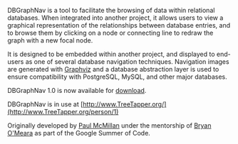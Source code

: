 DBGraphNav is a tool to facilitate the browsing of data within relational databases. When integrated into another project, it allows users to view a graphical representation of the relationships between database entries, and to browse them by clicking on a node or connecting line to redraw the graph with a new focal node.

It is designed to be embedded within another project, and displayed to end-users as one of several database navigation techniques. Navigation images are generated with [Graphviz](http://www.graphviz.org/) and a database abstraction layer is used to ensure compatibility with PostgreSQL, MySQL, and other major databases.

DBGraphNav 1.0 is now available for [download](http://dbgraphnav.googlecode.com/files/dbgraphnav-1.0.tar.gz).

DBGraphNav is in use at [http://www.TreeTapper.org/](http://www.TreeTapper.org/person/1)

Originally developed by [Paul McMillan](http://thefire.us/) under the mentorship of [Bryan O'Meara](http://www.brianomeara.info/) as part of the Google Summer of Code.